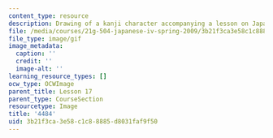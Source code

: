 ```yaml
---
content_type: resource
description: Drawing of a kanji character accompanying a lesson on Japanese.
file: /media/courses/21g-504-japanese-iv-spring-2009/3b21f3ca3e58c1c88885d8031faf9f50_4484.gif
file_type: image/gif
image_metadata:
  caption: ''
  credit: ''
  image-alt: ''
learning_resource_types: []
ocw_type: OCWImage
parent_title: Lesson 17
parent_type: CourseSection
resourcetype: Image
title: '4484'
uid: 3b21f3ca-3e58-c1c8-8885-d8031faf9f50
---
```

